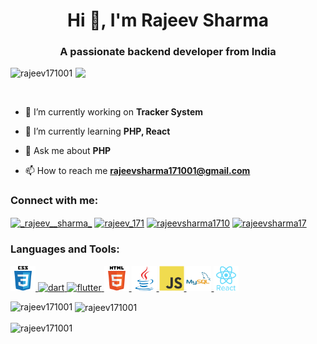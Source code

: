 <h1 align="center">Hi 👋, I'm Rajeev Sharma</h1>
<h3 align="center">A passionate backend developer from India</h3>
<img align="right" width="400px" src="https://user-images.githubusercontent.com/55389276/140866485-8fb1c876-9a8f-4d6a-98dc-08c4981eaf70.gif">

<p align="left"> <img src="https://komarev.com/ghpvc/?username=rajeev171001&label=Profile%20views&color=0e75b6&style=flat" alt="rajeev171001" /> </p>

<p align="left"> <a href="https://twitter.com/" target="blank"><img src="https://img.shields.io/twitter/follow/?logo=twitter&style=for-the-badge" alt="" /></a> </p>

- 🔭 I’m currently working on **Tracker System**

- 🌱 I’m currently learning **PHP, React**

- 💬 Ask me about **PHP**

- 📫 How to reach me **rajeevsharma171001@gmail.com**

<h3 align="left">Connect with me:</h3>
<p align="left">
<a href="https://instagram.com/_rajeev__sharma_" target="blank"><img align="center" src="https://raw.githubusercontent.com/rahuldkjain/github-profile-readme-generator/master/src/images/icons/Social/instagram.svg" alt="_rajeev__sharma_" height="30" width="40" /></a>
<a href="https://www.codechef.com/users/rajeev_171" target="blank"><img align="center" src="https://cdn.jsdelivr.net/npm/simple-icons@3.1.0/icons/codechef.svg" alt="rajeev_171" height="30" width="40" /></a>
<a href="https://codeforces.com/profile/rajeevsharma1710" target="blank"><img align="center" src="https://raw.githubusercontent.com/rahuldkjain/github-profile-readme-generator/master/src/images/icons/Social/codeforces.svg" alt="rajeevsharma1710" height="30" width="40" /></a>
<a href="https://www.leetcode.com/rajeevsharma17" target="blank"><img align="center" src="https://raw.githubusercontent.com/rahuldkjain/github-profile-readme-generator/master/src/images/icons/Social/leet-code.svg" alt="rajeevsharma17" height="30" width="40" /></a>
</p>

<h3 align="left">Languages and Tools:</h3>
<p align="left"> <a href="https://www.w3schools.com/css/" target="_blank" rel="noreferrer"> <img src="https://raw.githubusercontent.com/devicons/devicon/master/icons/css3/css3-original-wordmark.svg" alt="css3" width="40" height="40"/> </a> <a href="https://dart.dev" target="_blank" rel="noreferrer"> <img src="https://www.vectorlogo.zone/logos/dartlang/dartlang-icon.svg" alt="dart" width="40" height="40"/> </a> <a href="https://flutter.dev" target="_blank" rel="noreferrer"> <img src="https://www.vectorlogo.zone/logos/flutterio/flutterio-icon.svg" alt="flutter" width="40" height="40"/> </a> <a href="https://www.w3.org/html/" target="_blank" rel="noreferrer"> <img src="https://raw.githubusercontent.com/devicons/devicon/master/icons/html5/html5-original-wordmark.svg" alt="html5" width="40" height="40"/> </a> <a href="https://www.java.com" target="_blank" rel="noreferrer"> <img src="https://raw.githubusercontent.com/devicons/devicon/master/icons/java/java-original.svg" alt="java" width="40" height="40"/> </a> <a href="https://developer.mozilla.org/en-US/docs/Web/JavaScript" target="_blank" rel="noreferrer"> <img src="https://raw.githubusercontent.com/devicons/devicon/master/icons/javascript/javascript-original.svg" alt="javascript" width="40" height="40"/> </a> <a href="https://www.mysql.com/" target="_blank" rel="noreferrer"> <img src="https://raw.githubusercontent.com/devicons/devicon/master/icons/mysql/mysql-original-wordmark.svg" alt="mysql" width="40" height="40"/> </a> <a href="https://reactjs.org/" target="_blank" rel="noreferrer"> <img src="https://raw.githubusercontent.com/devicons/devicon/master/icons/react/react-original-wordmark.svg" alt="react" width="40" height="40"/> </a> </p>

<p><img align="left" src="https://github-readme-stats.vercel.app/api/top-langs?username=rajeev171001&show_icons=true&locale=en&layout=compact" alt="rajeev171001" /></p>

<p>&nbsp;<img align="center" src="https://github-readme-stats.vercel.app/api?username=rajeev171001&show_icons=true&locale=en" alt="rajeev171001" /></p>

<p><img align="center" src="https://github-readme-streak-stats.herokuapp.com/?user=rajeev171001&" alt="rajeev171001" /></p>
